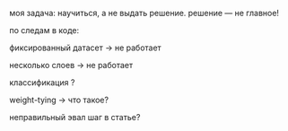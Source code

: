 моя задача: научиться, а не выдать решение. решение — не главное!




по следам в коде:

фиксированный датасет → не работает

несколько слоев → не работает

классификация ?




weight-tying → что такое?


неправильный эвал шаг в статье?

